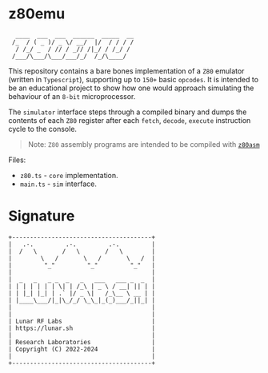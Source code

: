 # z80emu

```
  ____  ___  ___  ______  _____  __
 /_  / ( _ )/ _ \/ __/  |/  / / / /
  / /_/ _  / // / _// /|_/ / /_/ / 
 /___/\___/\___/___/_/  /_/\____/  
```

This repository contains a bare bones implementation of a `Z80` emulator (written in `Typescript`), supporting up to `150+` basic `opcodes`. It is intended to be an educational project to show how one would approach simulating the behaviour of an `8-bit` microprocessor.

The `simulator` interface steps through a compiled binary and dumps the contents of each `Z80` register after each `fetch`, `decode`, `execute` instruction cycle to the console.

> Note: `Z80` assembly programs are intended to be compiled with [`z80asm`](https://www.nongnu.org/z80asm/)

Files:
<br/>
* `z80.ts` - `core` implementation.
* `main.ts` - `sim` interface.

# Signature

```
+---------------------------------------+
|   .-.         .-.         .-.         |
|  /   \       /   \       /   \        |
|        \   /       \   /       \   /  |
|         "_"         "_"         "_"   |
|                                       |
|  _   _   _ _  _   _   ___   ___ _  _  |
| | | | | | | \| | /_\ | _ \ / __| || | |
| | |_| |_| | .` |/ _ \|   /_\__ \ __ | |
| |____\___/|_|\_/_/ \_\_|_(_)___/_||_| |
|                                       |
|                                       |
| Lunar RF Labs                         |
| https://lunar.sh                      |
|                                       |
| Research Laboratories                 |
| Copyright (C) 2022-2024               |
|                                       |
+---------------------------------------+
```
